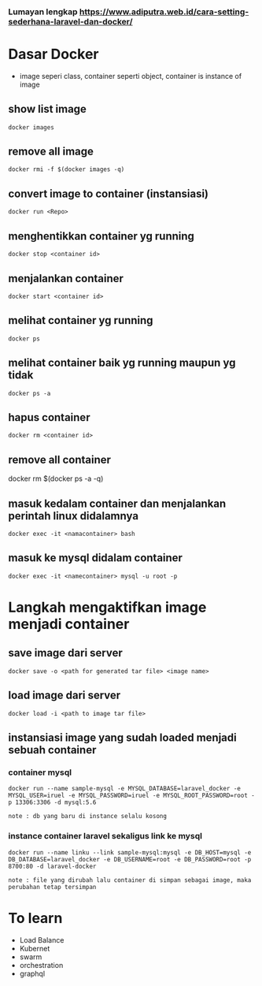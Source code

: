 ### Lumayan lengkap https://www.adiputra.web.id/cara-setting-sederhana-laravel-dan-docker/
# Dasar Docker 
- image seperi class, container seperti object, container is instance of image  

## show list image
```
docker images
```
## remove all image
```
docker rmi -f $(docker images -q)
```
## convert image to container (instansiasi)
```
docker run <Repo>
```
## menghentikkan container yg running 
```
docker stop <container id>
```
## menjalankan container
```
docker start <container id>
```
## melihat container yg running
```
docker ps
```
## melihat container baik yg running maupun yg tidak 
```
docker ps -a
```
## hapus container 
```
docker rm <container id>
```
## remove all container 
docker rm $(docker ps -a -q)
## masuk kedalam container dan menjalankan perintah linux didalamnya 
```
docker exec -it <namacontainer> bash
```
## masuk ke mysql didalam container
```
docker exec -it <namecontainer> mysql -u root -p
```

# Langkah mengaktifkan image menjadi container
## save image dari server 
```
docker save -o <path for generated tar file> <image name>
```
## load image dari server
```
docker load -i <path to image tar file>
```
## instansiasi image yang sudah loaded menjadi sebuah container
### container mysql
```
docker run --name sample-mysql -e MYSQL_DATABASE=laravel_docker -e MYSQL_USER=iruel -e MYSQL_PASSWORD=iruel -e MYSQL_ROOT_PASSWORD=root -p 13306:3306 -d mysql:5.6

note : db yang baru di instance selalu kosong
```

### instance container laravel sekaligus link ke mysql
```
docker run --name linku --link sample-mysql:mysql -e DB_HOST=mysql -e DB_DATABASE=laravel_docker -e DB_USERNAME=root -e DB_PASSWORD=root -p 8700:80 -d laravel-docker

note : file yang dirubah lalu container di simpan sebagai image, maka perubahan tetap tersimpan
```


# To learn
- Load Balance
- Kubernet
- swarm
- orchestration
- graphql
